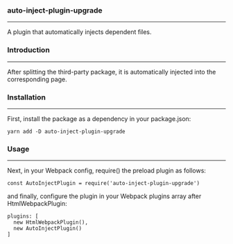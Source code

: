### auto-inject-plugin-upgrade
------------
A plugin that automatically injects dependent files.

### Introduction
------------

After splitting the third-party package, it is automatically injected into the corresponding page.

### Installation
------------
First, install the package as a dependency in your package.json:
```
yarn add -D auto-inject-plugin-upgrade

```

### Usage
------------

Next, in your Webpack config, require() the preload plugin as follows:

```
const AutoInjectPlugin = require('auto-inject-plugin-upgrade')

```
and finally, configure the plugin in your Webpack plugins array after HtmlWebpackPlugin:

```
plugins: [
  new HtmlWebpackPlugin(),
  new AutoInjectPlugin()
]

```

